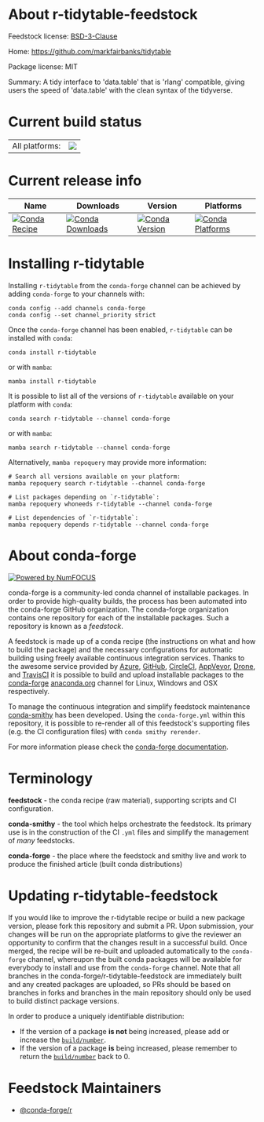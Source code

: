About r-tidytable-feedstock
===========================

Feedstock license: [BSD-3-Clause](https://github.com/conda-forge/r-tidytable-feedstock/blob/main/LICENSE.txt)

Home: https://github.com/markfairbanks/tidytable

Package license: MIT

Summary: A tidy interface to 'data.table' that is 'rlang' compatible, giving users the speed of 'data.table' with the clean syntax of the tidyverse.

Current build status
====================


<table><tr><td>All platforms:</td>
    <td>
      <a href="https://dev.azure.com/conda-forge/feedstock-builds/_build/latest?definitionId=11540&branchName=main">
        <img src="https://dev.azure.com/conda-forge/feedstock-builds/_apis/build/status/r-tidytable-feedstock?branchName=main">
      </a>
    </td>
  </tr>
</table>

Current release info
====================

| Name | Downloads | Version | Platforms |
| --- | --- | --- | --- |
| [![Conda Recipe](https://img.shields.io/badge/recipe-r--tidytable-green.svg)](https://anaconda.org/conda-forge/r-tidytable) | [![Conda Downloads](https://img.shields.io/conda/dn/conda-forge/r-tidytable.svg)](https://anaconda.org/conda-forge/r-tidytable) | [![Conda Version](https://img.shields.io/conda/vn/conda-forge/r-tidytable.svg)](https://anaconda.org/conda-forge/r-tidytable) | [![Conda Platforms](https://img.shields.io/conda/pn/conda-forge/r-tidytable.svg)](https://anaconda.org/conda-forge/r-tidytable) |

Installing r-tidytable
======================

Installing `r-tidytable` from the `conda-forge` channel can be achieved by adding `conda-forge` to your channels with:

```
conda config --add channels conda-forge
conda config --set channel_priority strict
```

Once the `conda-forge` channel has been enabled, `r-tidytable` can be installed with `conda`:

```
conda install r-tidytable
```

or with `mamba`:

```
mamba install r-tidytable
```

It is possible to list all of the versions of `r-tidytable` available on your platform with `conda`:

```
conda search r-tidytable --channel conda-forge
```

or with `mamba`:

```
mamba search r-tidytable --channel conda-forge
```

Alternatively, `mamba repoquery` may provide more information:

```
# Search all versions available on your platform:
mamba repoquery search r-tidytable --channel conda-forge

# List packages depending on `r-tidytable`:
mamba repoquery whoneeds r-tidytable --channel conda-forge

# List dependencies of `r-tidytable`:
mamba repoquery depends r-tidytable --channel conda-forge
```


About conda-forge
=================

[![Powered by
NumFOCUS](https://img.shields.io/badge/powered%20by-NumFOCUS-orange.svg?style=flat&colorA=E1523D&colorB=007D8A)](https://numfocus.org)

conda-forge is a community-led conda channel of installable packages.
In order to provide high-quality builds, the process has been automated into the
conda-forge GitHub organization. The conda-forge organization contains one repository
for each of the installable packages. Such a repository is known as a *feedstock*.

A feedstock is made up of a conda recipe (the instructions on what and how to build
the package) and the necessary configurations for automatic building using freely
available continuous integration services. Thanks to the awesome service provided by
[Azure](https://azure.microsoft.com/en-us/services/devops/), [GitHub](https://github.com/),
[CircleCI](https://circleci.com/), [AppVeyor](https://www.appveyor.com/),
[Drone](https://cloud.drone.io/welcome), and [TravisCI](https://travis-ci.com/)
it is possible to build and upload installable packages to the
[conda-forge](https://anaconda.org/conda-forge) [anaconda.org](https://anaconda.org/)
channel for Linux, Windows and OSX respectively.

To manage the continuous integration and simplify feedstock maintenance
[conda-smithy](https://github.com/conda-forge/conda-smithy) has been developed.
Using the ``conda-forge.yml`` within this repository, it is possible to re-render all of
this feedstock's supporting files (e.g. the CI configuration files) with ``conda smithy rerender``.

For more information please check the [conda-forge documentation](https://conda-forge.org/docs/).

Terminology
===========

**feedstock** - the conda recipe (raw material), supporting scripts and CI configuration.

**conda-smithy** - the tool which helps orchestrate the feedstock.
                   Its primary use is in the construction of the CI ``.yml`` files
                   and simplify the management of *many* feedstocks.

**conda-forge** - the place where the feedstock and smithy live and work to
                  produce the finished article (built conda distributions)


Updating r-tidytable-feedstock
==============================

If you would like to improve the r-tidytable recipe or build a new
package version, please fork this repository and submit a PR. Upon submission,
your changes will be run on the appropriate platforms to give the reviewer an
opportunity to confirm that the changes result in a successful build. Once
merged, the recipe will be re-built and uploaded automatically to the
`conda-forge` channel, whereupon the built conda packages will be available for
everybody to install and use from the `conda-forge` channel.
Note that all branches in the conda-forge/r-tidytable-feedstock are
immediately built and any created packages are uploaded, so PRs should be based
on branches in forks and branches in the main repository should only be used to
build distinct package versions.

In order to produce a uniquely identifiable distribution:
 * If the version of a package **is not** being increased, please add or increase
   the [``build/number``](https://docs.conda.io/projects/conda-build/en/latest/resources/define-metadata.html#build-number-and-string).
 * If the version of a package **is** being increased, please remember to return
   the [``build/number``](https://docs.conda.io/projects/conda-build/en/latest/resources/define-metadata.html#build-number-and-string)
   back to 0.

Feedstock Maintainers
=====================

* [@conda-forge/r](https://github.com/conda-forge/r/)

